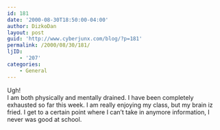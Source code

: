 ```yaml
---
id: 181
date: '2000-08-30T18:50:00-04:00'
author: DizkoDan
layout: post
guid: 'http://www.cyberjunx.com/blog/?p=181'
permalink: /2000/08/30/181/
ljID:
    - '207'
categories:
    - General
---
```


Ugh!  
I am both physically and mentally drained. I have been completely exhausted so far this week. I am really enjoying my class, but my brain iz fried. I get to a certain point where I can’t take in anymore information, I never was good at school.